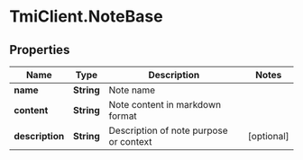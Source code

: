 # TmiClient.NoteBase

## Properties
Name | Type | Description | Notes
------------ | ------------- | ------------- | -------------
**name** | **String** | Note name | 
**content** | **String** | Note content in markdown format | 
**description** | **String** | Description of note purpose or context | [optional] 
